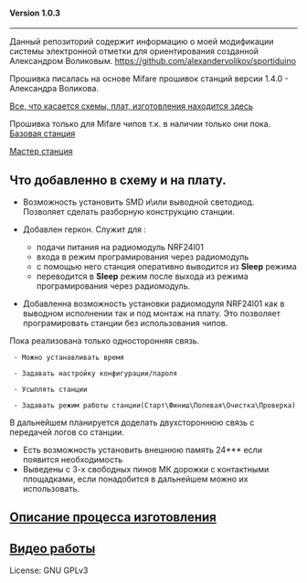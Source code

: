 #### Version 1.0.3
-------------

Данный репозиторий содержит информацию о моей модификации системы электронной отметки для ориентирования созданной Александром Воликовым.
https://github.com/alexandervolikov/sportiduino

Прошивка писалась на основе Mifare прошивок станций версии 1.4.0 - Александра Воликова.

[Все, что касается схемы, плат, изготовления находится здесь](https://github.com/halny123/sportiduino/tree/master/NRFstation)

Прошивка только для Mifare чипов т.к. в наличии только они пока.
[Базовая станция](https://github.com/halny123/sportiduino/tree/master/Base%20station/MifareBaseStation)

[Мастер станция](https://github.com/halny123/sportiduino/tree/master/Master%20station/MifareMasterStation)

Что добавленно в схему и на плату.
------------
 - Возможность установить SMD и\или выводной светодиод. Позволяет сделать разборную конструкцию станции.
 - Добавлен геркон.
   Служит для :
   - подачи питания на радиомодуль NRF24l01
   - входа в режим програмирования через радиомодуль
   - с помощью него станция оперативно выводится из **Sleep** режима
   - переводится в  **Sleep** режим после выхода из режима програмирования через радиомодуль. 
    
 - Добавленна возможность установки радиомодуля NRF24l01 как в выводном исполнении так и под монтаж на плату. Это позволяет програмировать станции без использования чипов.
     
Пока реализована только односторонняя связь.

     - Можно устанавливать время

     - Задавать настройку конфигурации/пароля

     - Усыплять станции

     - Задавать режим работы станции(Старт\Финиш\Полевая\Очистка\Проверка)

В дальнейшем планируется доделать двухстороннюю связь с передачей логов со станции.

 - Есть возможность установить внешнюю память 24*** если появится необходимость
 - Выведены с 3-х свободных пинов МК дорожки с контактными площадками, если понадобится в дальнейшем можно их использовать.

[Описание процесса изготовления](https://github.com/halny123/sportiduino/tree/master/NRFstation)
-------------

[Видео работы ](https://youtu.be/SSd08Qn7M1Y)
------------

License:         GNU GPLv3
